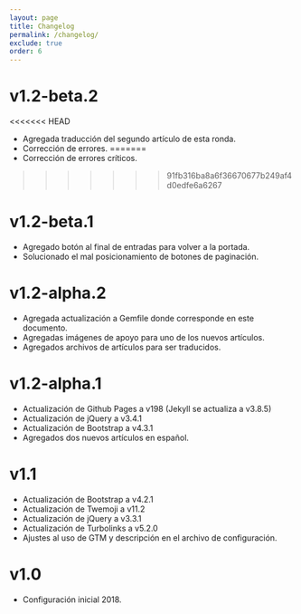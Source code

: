```yaml
---
layout: page
title: Changelog
permalink: /changelog/
exclude: true
order: 6
---
```


# v1.2-beta.2

<<<<<<< HEAD
- Agregada traducción del segundo artículo de esta ronda.
- Corrección de errores.
=======
- Corrección de errores críticos.
>>>>>>> 91fb316ba8a6f36670677b249af4d0edfe6a6267

# v1.2-beta.1

- Agregado botón al final de entradas para volver a la portada.
- Solucionado el mal posicionamiento de botones de paginación.

# v1.2-alpha.2

- Agregada actualización a Gemfile donde corresponde en este documento.
- Agregadas imágenes de apoyo para uno de los nuevos artículos.
- Agregados archivos de artículos para ser traducidos.

# v1.2-alpha.1

- Actualización de Github Pages a v198 (Jekyll se actualiza a v3.8.5)
- Actualización de jQuery a v3.4.1
- Actualización de Bootstrap a v4.3.1
- Agregados dos nuevos artículos en español.

# v1.1

- Actualización de Bootstrap a v4.2.1
- Actualización de Twemoji a v11.2
- Actualización de jQuery a v3.3.1
- Actualización de Turbolinks a v5.2.0
- Ajustes al uso de GTM y descripción en el archivo de configuración.

# v1.0

- Configuración inicial 2018.
